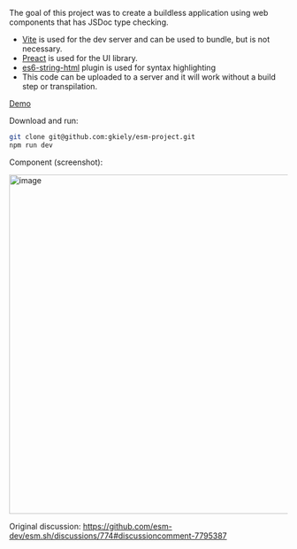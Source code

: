The goal of this project was to create a buildless application using web components that has JSDoc type checking.

- [Vite](https://vitejs.dev/) is used for the dev server and can be used to bundle, but is not necessary.
- [Preact](https://preactjs.com/) is used for the UI library.
- [es6-string-html](https://marketplace.visualstudio.com/items?itemName=Tobermory.es6-string-html) plugin is used for syntax highlighting
- This code can be uploaded to a server and it will work without a build step or transpilation.


[Demo](https://codesandbox.io/p/github/gkiely/esm-project/draft/sad-colden)


Download and run:
```sh
git clone git@github.com:gkiely/esm-project.git
npm run dev
```


Component (screenshot):

<img width="613" alt="image" src="https://github.com/gkiely/esm-project/assets/1948935/0b04af74-f9bf-4387-bc7c-acd1b09fa31b">


Original discussion:
https://github.com/esm-dev/esm.sh/discussions/774#discussioncomment-7795387